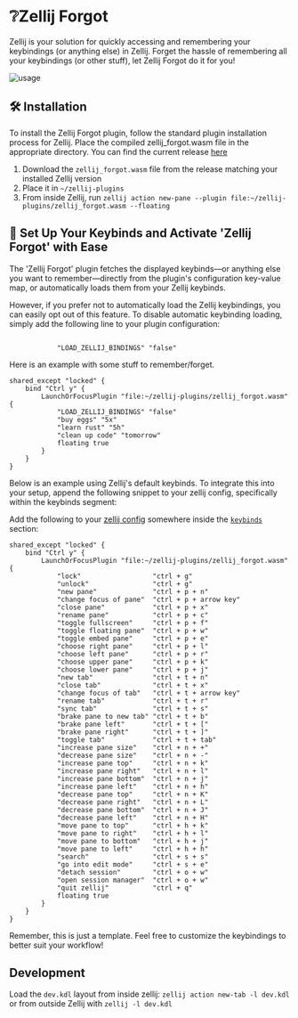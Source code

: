 # ❔Zellij Forgot

Zellij is your solution for quickly accessing and remembering your keybindings (or anything else) in Zellij.
Forget the hassle of remembering all your keybindings (or other stuff), let Zellij Forgot do it for you!

![usage](https://github.com/karimould/zellij-forgot/raw/main/assets/forgot.gif)

## 🛠️ Installation

To install the Zellij Forgot plugin, follow the standard plugin installation process for Zellij.
Place the compiled zellij_forgot.wasm file in the appropriate directory.
You can find the current release [here](https://github.com/karimould/zellij-forgot/releases)

1. Download the `zellij_forgot.wasm` file from the release matching your installed Zellij version
2. Place it in `~/zellij-plugins`
3. From inside Zellij, run `zellij action new-pane --plugin file:~/zellij-plugins/zellij_forgot.wasm --floating`

## 🎹 Set Up Your Keybinds and Activate 'Zellij Forgot' with Ease

The 'Zellij Forgot' plugin fetches the displayed keybinds—or anything else you want to remember—directly
from the plugin's configuration key-value map, or automatically loads them from your Zellij keybinds.

However, if you prefer not to automatically load the Zellij keybindings,
you can easily opt out of this feature.
To disable automatic keybinding loading, simply add the following line to your plugin configuration:

```kdl

            "LOAD_ZELLIJ_BINDINGS" "false"

```

Here is an example with some stuff to remember/forget.

```kdl
shared_except "locked" {
    bind "Ctrl y" {
        LaunchOrFocusPlugin "file:~/zellij-plugins/zellij_forgot.wasm" {
            "LOAD_ZELLIJ_BINDINGS" "false"
            "buy eggs" "5x"
            "learn rust" "5h"
            "clean up code" "tomorrow"
            floating true
        }
    }
}
```

Below is an example using Zellij's default keybinds.
To integrate this into your setup, append the following snippet to your zellij config, specifically within the keybinds segment:

Add the following to your [zellij config](https://zellij.dev/documentation/configuration.html) somewhere inside the [`keybinds`](https://zellij.dev/documentation/keybindings.html) section:

```kdl
shared_except "locked" {
    bind "Ctrl y" {
        LaunchOrFocusPlugin "file:~/zellij-plugins/zellij_forgot.wasm" {
            "lock"                  "ctrl + g"
            "unlock"                "ctrl + g"
            "new pane"              "ctrl + p + n"
            "change focus of pane"  "ctrl + p + arrow key"
            "close pane"            "ctrl + p + x"
            "rename pane"           "ctrl + p + c"
            "toggle fullscreen"     "ctrl + p + f"
            "toggle floating pane"  "ctrl + p + w"
            "toggle embed pane"     "ctrl + p + e"
            "choose right pane"     "ctrl + p + l"
            "choose left pane"      "ctrl + p + r"
            "choose upper pane"     "ctrl + p + k"
            "choose lower pane"     "ctrl + p + j"
            "new tab"               "ctrl + t + n"
            "close tab"             "ctrl + t + x"
            "change focus of tab"   "ctrl + t + arrow key"
            "rename tab"            "ctrl + t + r"
            "sync tab"              "ctrl + t + s"
            "brake pane to new tab" "ctrl + t + b"
            "brake pane left"       "ctrl + t + ["
            "brake pane right"      "ctrl + t + ]"
            "toggle tab"            "ctrl + t + tab"
            "increase pane size"    "ctrl + n + +"
            "decrease pane size"    "ctrl + n + -"
            "increase pane top"     "ctrl + n + k"
            "increase pane right"   "ctrl + n + l"
            "increase pane bottom"  "ctrl + n + j"
            "increase pane left"    "ctrl + n + h"
            "decrease pane top"     "ctrl + n + K"
            "decrease pane right"   "ctrl + n + L"
            "decrease pane bottom"  "ctrl + n + J"
            "decrease pane left"    "ctrl + n + H"
            "move pane to top"      "ctrl + h + k"
            "move pane to right"    "ctrl + h + l"
            "move pane to bottom"   "ctrl + h + j"
            "move pane to left"     "ctrl + h + h"
            "search"                "ctrl + s + s"
            "go into edit mode"     "ctrl + s + e"
            "detach session"        "ctrl + o + w"
            "open session manager"  "ctrl + o + w"
            "quit zellij"           "ctrl + q"
            floating true
        }
    }
}
```

Remember, this is just a template. Feel free to customize the keybindings to better suit your workflow!

## Development

Load the `dev.kdl` layout from inside zellij: `zellij action new-tab -l dev.kdl` or from outside Zellij with `zellij -l dev.kdl`
